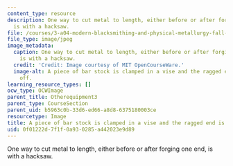 ```yaml
---
content_type: resource
description: One way to cut metal to length, either before or after forging one end,
  is with a hacksaw.
file: /courses/3-a04-modern-blacksmithing-and-physical-metallurgy-fall-2008/0f01222d7f1f0a930285a442023e9d89_047.jpg
file_type: image/jpeg
image_metadata:
  caption: One way to cut metal to length, either before or after forging one end,
    is with a hacksaw.
  credit: 'Credit: Image courtesy of MIT OpenCourseWare.'
  image-alt: A piece of bar stock is clamped in a vise and the ragged end is sawed
    off.
learning_resource_types: []
ocw_type: OCWImage
parent_title: Otherequipment3
parent_type: CourseSection
parent_uid: b5963c0b-33d6-ed66-a8d8-6375180003ce
resourcetype: Image
title: A piece of bar stock is clamped in a vise and the ragged end is sawed off
uid: 0f01222d-7f1f-0a93-0285-a442023e9d89
---
```

One way to cut metal to length, either before or after forging one end, is with a hacksaw.

